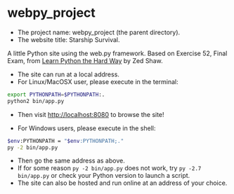 # webpy_project

- The project name: webpy_project (the parent directory).
- The website title: Starship Survival.

A little Python site using the web.py framework.
Based on Exercise 52, Final Exam, from [Learn Python the Hard Way](http://learnpythonthehardway.org) by Zed Shaw.

- The site can run at a local address.
- For Linux/MacOSX user, please execute in the terminal:

```bash
export PYTHONPATH=$PYTHONPATH:.
python2 bin/app.py
```

- Then visit <http://localhost:8080> to browse the site!
	
- For Windows users, please execute in the shell:

```bash
$env:PYTHONPATH = "$env:PYTHONPATH;."
py -2 bin/app.py
```

- Then go the same address as above.
- If for some reason `py -2 bin/app.py` does not work, try `py -2.7 bin/app.py` or check your Python version to launch a script.
- The site can also be hosted and run online at an address of your choice.
